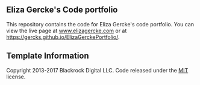 ## Eliza Gercke's Code portfolio

This repository contains the code for Eliza Gercke's code portfolio. You can view the live page at www.elizagercke.com or at https://gercks.github.io/ElizaGerckePortfolio/.

## Template Information

Copyright 2013-2017 Blackrock Digital LLC. Code released under the [MIT](https://github.com/BlackrockDigital/startbootstrap-stylish-portfolio/blob/gh-pages/LICENSE) license.
